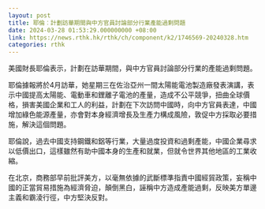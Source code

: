 ```yaml
---
layout: post
title: 耶倫︰計劃訪華期間與中方官員討論部分行業產能過剩問題
date: 2024-03-28 01:53:29.000000000 +08:00
link: https://news.rthk.hk/rthk/ch/component/k2/1746569-20240328.htm
categories: rthk
---
```


美國財長耶倫表示，計劃在訪華期間，與中方官員討論部分行業的產能過剩問題。

耶倫據報將於4月訪華，她星期三在佐治亞州一間太陽能電池製造廠發表演講，表示中國提高太陽能、電動車和鋰離子電池的產量，造成不公平競爭，扭曲全球價格，損害美國企業和工人的利益，計劃在下次訪問中國時，向中方官員表達，中國增加綠色能源產量，亦會對本身經濟增長及生產力構成風險，敦促中方採取必要措施，解決這個問題。

耶倫說，過去中國支持鋼鐵和鋁等行業，大量過度投資和過剩產能，中國企業尋求以低價出口，這樣雖然有助中國本身的生產和就業，但就令世界其他地區的工業收縮。

在北京，商務部早前批評美方，以毫無依據的武斷標準指責中國經貿政策，妄稱中國的正當貿易措施為經濟脅迫，顛倒黑白，誣稱中方造成產能過剩，反映美方單邊主義和霸淩行徑，中方堅決反對。
